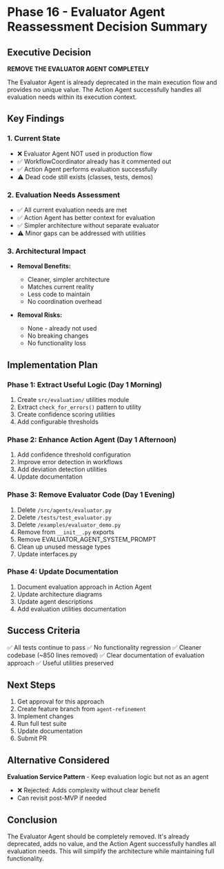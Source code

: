# Phase 16 - Evaluator Agent Reassessment Decision Summary

## Executive Decision

**REMOVE THE EVALUATOR AGENT COMPLETELY**

The Evaluator Agent is already deprecated in the main execution flow and provides no unique value. The Action Agent successfully handles all evaluation needs within its execution context.

## Key Findings

### 1. Current State
- ❌ Evaluator Agent NOT used in production flow
- ✅ WorkflowCoordinator already has it commented out
- ✅ Action Agent performs evaluation successfully
- ⚠️ Dead code still exists (classes, tests, demos)

### 2. Evaluation Needs Assessment
- ✅ All current evaluation needs are met
- ✅ Action Agent has better context for evaluation
- ✅ Simpler architecture without separate evaluator
- ⚠️ Minor gaps can be addressed with utilities

### 3. Architectural Impact
- **Removal Benefits:**
  - Cleaner, simpler architecture
  - Matches current reality
  - Less code to maintain
  - No coordination overhead
  
- **Removal Risks:**
  - None - already not used
  - No breaking changes
  - No functionality loss

## Implementation Plan

### Phase 1: Extract Useful Logic (Day 1 Morning)
1. Create `src/evaluation/` utilities module
2. Extract `check_for_errors()` pattern to utility
3. Create confidence scoring utilities
4. Add configurable thresholds

### Phase 2: Enhance Action Agent (Day 1 Afternoon)
1. Add confidence threshold configuration
2. Improve error detection in workflows
3. Add deviation detection utilities
4. Update documentation

### Phase 3: Remove Evaluator Code (Day 1 Evening)
1. Delete `/src/agents/evaluator.py`
2. Delete `/tests/test_evaluator.py`
3. Delete `/examples/evaluator_demo.py`
4. Remove from `__init__.py` exports
5. Remove EVALUATOR_AGENT_SYSTEM_PROMPT
6. Clean up unused message types
7. Update interfaces.py

### Phase 4: Update Documentation
1. Document evaluation approach in Action Agent
2. Update architecture diagrams
3. Update agent descriptions
4. Add evaluation utilities documentation

## Success Criteria

✅ All tests continue to pass
✅ No functionality regression
✅ Cleaner codebase (~850 lines removed)
✅ Clear documentation of evaluation approach
✅ Useful utilities preserved

## Next Steps

1. Get approval for this approach
2. Create feature branch from `agent-refinement`
3. Implement changes
4. Run full test suite
5. Update documentation
6. Submit PR

## Alternative Considered

**Evaluation Service Pattern** - Keep evaluation logic but not as an agent
- ❌ Rejected: Adds complexity without clear benefit
- Can revisit post-MVP if needed

## Conclusion

The Evaluator Agent should be completely removed. It's already deprecated, adds no value, and the Action Agent successfully handles all evaluation needs. This will simplify the architecture while maintaining full functionality.